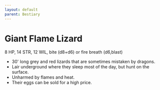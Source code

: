 ```yaml
---
layout: default
parent: Bestiary
---
```


# Giant Flame Lizard

8 HP, 14 STR, 12 WIL, bite (d8+d6) or fire breath (d6,blast)

- 30' long grey and red lizards that are sometimes mistaken by dragons. 
- Lair underground where they sleep most of the day, but hunt on the surface.
- Unharmed by flames and heat.
- Their eggs can be sold for a high price.
